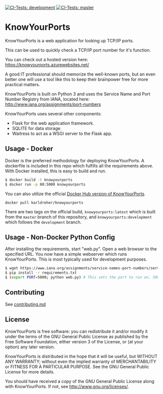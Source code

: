 [![CI-Tests: development](https://github.com/karldreher/KnowYourPorts/workflows/CI-Tests-development/badge.svg?branch=development)](https://github.com/karldreher/KnowYourPorts/actions?query=workflow%3A.github%2Fworkflows%2Fmaster.yml) [![CI-Tests: master](https://github.com/karldreher/KnowYourPorts/workflows/CI-Tests-master/badge.svg?branch=master)](https://github.com/karldreher/KnowYourPorts/actions?query=workflow%3A.github%2Fworkflows%2Fdevelopment.yml)

# KnowYourPorts
KnowYourPorts is a web application for looking up TCP/IP ports.  

This can be used to quickly check a TCP/IP port number for it's function.  

You can check out a hosted version here:  https://knowyourports.azurewebsites.net/


A good IT professional should memorize the well-known ports, but an even better one will use a tool like this to keep their brainpower free for more practical matters.  

KnowYourPorts is built on Python 3 and uses the Service Name and Port Number Registry from IANA, located here: http://www.iana.org/assignments/port-numbers

KnowYourPorts uses several other components:  
* Flask for the web application framework.
* SQLITE for data storage.
* Waitress to act as a WSGI server to the Flask app.



## Usage - Docker
Docker is the preferred methodology for deploying KnowYourPorts.  A dockerfile is included in this repo which fulfills all the requirements above.  With Docker installed, this is easy to build and run.

```bash
$ docker build -t knowyourports
$ docker run -p 80:5000 knowyourports 

```

You can also utilize the official [Docker Hub version of KnowYourPorts](https://hub.docker.com/r/karldreher/knowyourports).
```
docker pull karldreher/knowyourports
```

There are two tags on the official build, `knowyourports:latest` which is built from the `master` branch of this repository, and `knowyourports:development` which follows the `development` branch.


## Usage - Non-Docker Python Config
After installing the requirements, start "web.py".  Open a web browser to the specified URL.  You now have a simple webserver which runs KnowYourPorts.  This is most typically used for development purposes.

```bash
$ wget https://www.iana.org/assignments/service-names-port-numbers/service-names-port-numbers.xml
$ pip install -r requirements.txt
$ (export PORT=5000; python web.py) # This sets the port to run on, 5000 is default
```


## Contributing
See [contributing.md](contributing.md)

## License

KnowYourPorts is free software: you can redistribute it and/or modify it under the terms of the GNU General Public License as published by the Free Software Foundation, either version 3 of the License, or (at your option) any later version.

KnowYourPorts is distributed in the hope that it will be useful, but WITHOUT ANY WARRANTY; without even the implied warranty of MERCHANTABILITY or FITNESS FOR A PARTICULAR PURPOSE.  See the GNU General Public License for more details.

You should have received a copy of the GNU General Public License along with KnowYourPorts.  If not, see <http://www.gnu.org/licenses/>.
